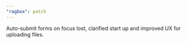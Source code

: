 ```yaml
---
"ragbox": patch
---
```


Auto-submit forms on focus lost, clarified start up and improved UX for uploading files.

